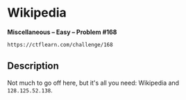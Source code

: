 # Wikipedia

**Miscellaneous – Easy – Problem #168**

`https://ctflearn.com/challenge/168`


## Description

Not much to go off here, but it's all you need: Wikipedia and `128.125.52.138`.
